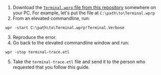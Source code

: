 1. Download the [`Terminal.wprp` file from this repository](https://github.com/microsoft/terminal/blob/main/src/Terminal.wprp) somewhere on your PC. For example, let's put the file at `C:\path\to\Terminal.wprp`
2. From an elevated commandline, run:
```
wpr -start C:\path\to\Terminal.wprp!Terminal.Verbose
```
3. Reproduce the error.
4. Go back to the elevated commandline window and run:
```
wpr -stop terminal-trace.etl
```
5. Take the `terminal-trace.etl` file and send it to the person who requested that you follow this guide.